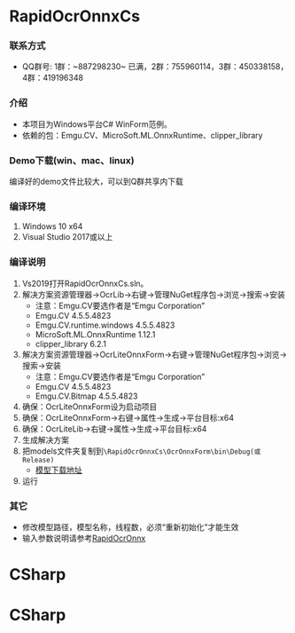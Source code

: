 # RapidOcrOnnxCs

### 联系方式
- QQ群号: 1群：~887298230~ 已满，2群：755960114，3群：450338158， 4群：419196348

### 介绍
* 本项目为Windows平台C# WinForm范例。
* 依赖的包：Emgu.CV、MicroSoft.ML.OnnxRuntime、clipper_library

### Demo下载(win、mac、linux)
编译好的demo文件比较大，可以到Q群共享内下载

### 编译环境
1. Windows 10 x64
2. Visual Studio 2017或以上

### 编译说明
1. Vs2019打开RapidOcrOnnxCs.sln。
2. 解决方案资源管理器->OcrLib->右键->管理NuGet程序包->浏览->搜索->安装
   * 注意：Emgu.CV要选作者是“Emgu Corporation”
   * Emgu.CV 4.5.5.4823
   * Emgu.CV.runtime.windows 4.5.5.4823
   * MicroSoft.ML.OnnxRuntime 1.12.1
   * clipper_library 6.2.1
3. 解决方案资源管理器->OcrLiteOnnxForm->右键->管理NuGet程序包->浏览->搜索->安装
   * 注意：Emgu.CV要选作者是“Emgu Corporation”
   * Emgu.CV 4.5.5.4823
   * Emgu.CV.Bitmap 4.5.5.4823
4. 确保：OcrLiteOnnxForm设为启动项目
5. 确保：OcrLiteOnnxForm->右键->属性->生成->平台目标:x64
6. 确保：OcrLiteLib->右键->属性->生成->平台目标:x64
7. 生成解决方案
8. 把models文件夹复制到```\RapidOcrOnnxCs\OcrOnnxForm\bin\Debug(或Release)```
   * [模型下载地址](https://github.com/znsoftm/BaiPiaoOCR/tree/main/models)
9. 运行

### 其它
* 修改模型路径，模型名称，线程数，必须“重新初始化”才能生效
* 输入参数说明请参考[RapidOcrOnnx](https://github.com/RapidAI/RapidOcrOnnx/tree/61d7b434d2b773eb61dab85328240789f69b3ae0#%E8%BE%93%E5%85%A5%E5%8F%82%E6%95%B0%E8%AF%B4%E6%98%8E)
# CSharp
# CSharp
